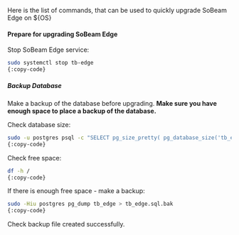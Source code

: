 Here is the list of commands, that can be used to quickly upgrade SoBeam Edge on ${OS}

#### Prepare for upgrading SoBeam Edge

Stop SoBeam Edge service:

```bash
sudo systemctl stop tb-edge
{:copy-code}
```

##### Backup Database
Make a backup of the database before upgrading. **Make sure you have enough space to place a backup of the database.**

Check database size:

```bash
sudo -u postgres psql -c "SELECT pg_size_pretty( pg_database_size('tb_edge') );"
{:copy-code}
```

Check free space:

```bash
df -h /
{:copy-code}
```

If there is enough free space - make a backup:

```bash
sudo -Hiu postgres pg_dump tb_edge > tb_edge.sql.bak
{:copy-code}
```

Check backup file created successfully.
